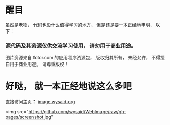 ﻿# 醒目 #
虽然是老物， 代码也没什么值得学习的地方， 但是还是要一本正经地申明， 以下：

### 源代码及其资源仅供交流学习使用， 请勿用于商业用途。 ###
 
图片资源来自 fotor.com 的应用程序资源包， 版权归其所有， 未经允许， 不得擅自用于商业用途。 请尊重版权！

# 好哒， 就一本正经地说这么多吧 #

直接访问主页： <a href="http://image.wysaid.org/" target="_blank">image.wysaid.org</a>

<img src="https://github.com/wysaid/WebImage/raw/gh-pages/screenshot.jpg"